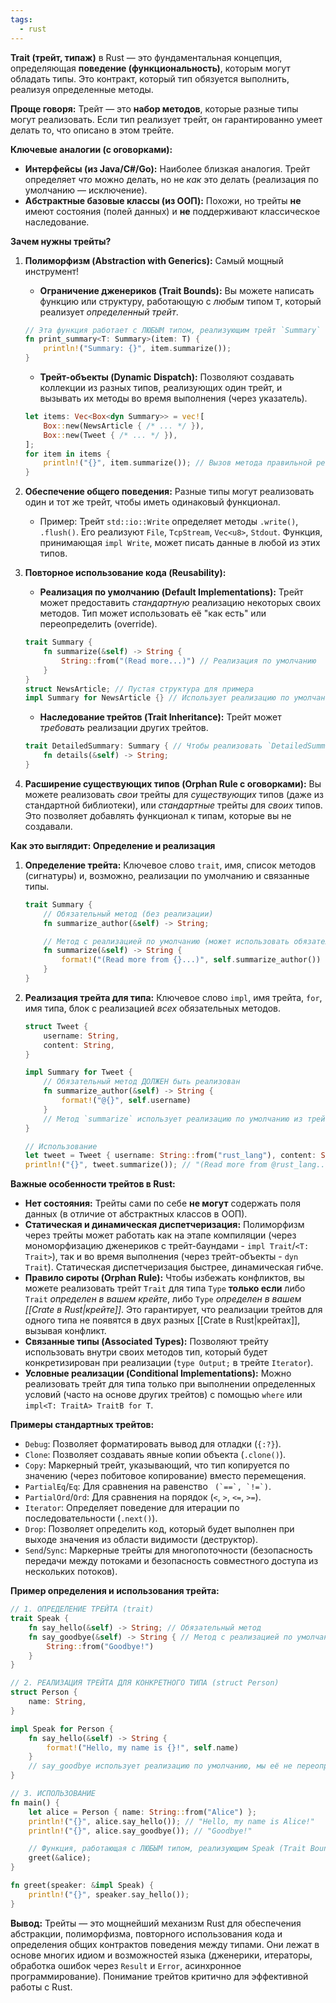 ```yaml
---
tags:
  - rust
---
```

**Trait (трейт, типаж)** в Rust — это фундаментальная концепция, определяющая **поведение (функциональность)**, которым могут обладать типы. Это контракт, который тип обязуется выполнить, реализуя определенные методы.

**Проще говоря:**
Трейт — это **набор методов**, которые разные типы могут реализовать. Если тип реализует трейт, он гарантированно умеет делать то, что описано в этом трейте.

**Ключевые аналогии (с оговорками):**
*   **Интерфейсы (из Java/C#/Go):** Наиболее близкая аналогия. Трейт определяет *что* можно делать, но не *как* это делать (реализация по умолчанию — исключение).
*   **Абстрактные базовые классы (из ООП):** Похожи, но трейты **не** имеют состояния (полей данных) и **не** поддерживают классическое наследование.

**Зачем нужны трейты?**
1.  **Полиморфизм (Abstraction with Generics):** Самый мощный инструмент!
    *   **Ограничение дженериков (Trait Bounds):** Вы можете написать функцию или структуру, работающую с *любым* типом `T`, который реализует *определенный трейт*.
    ```rust
    // Эта функция работает с ЛЮБЫМ типом, реализующим трейт `Summary`
    fn print_summary<T: Summary>(item: T) {
        println!("Summary: {}", item.summarize());
    }
    ```
    *   **Трейт-объекты (Dynamic Dispatch):** Позволяют создавать коллекции из разных типов, реализующих один трейт, и вызывать их методы во время выполнения (через указатель).
    ```rust
    let items: Vec<Box<dyn Summary>> = vec![
        Box::new(NewsArticle { /* ... */ }),
        Box::new(Tweet { /* ... */ }),
    ];
    for item in items {
        println!("{}", item.summarize()); // Вызов метода правильной реализации для каждого типа
    }
    ```

2.  **Обеспечение общего поведения:** Разные типы могут реализовать один и тот же трейт, чтобы иметь одинаковый функционал.
    *   Пример: Трейт `std::io::Write` определяет методы `.write()`, `.flush()`. Его реализуют `File`, `TcpStream`, `Vec<u8>`, `Stdout`. Функция, принимающая `impl Write`, может писать данные в любой из этих типов.

3.  **Повторное использование кода (Reusability):**
    *   **Реализация по умолчанию (Default Implementations):** Трейт может предоставить *стандартную* реализацию некоторых своих методов. Тип может использовать её "как есть" или переопределить (override).
    ```rust
    trait Summary {
        fn summarize(&self) -> String {
            String::from("(Read more...)") // Реализация по умолчанию
        }
    }
    struct NewsArticle; // Пустая структура для примера
    impl Summary for NewsArticle {} // Использует реализацию по умолчанию
    ```
    *   **Наследование трейтов (Trait Inheritance):** Трейт может *требовать* реализации других трейтов.
    ```rust
    trait DetailedSummary: Summary { // Чтобы реализовать `DetailedSummary`, тип ДОЛЖЕН реализовать `Summary`
        fn details(&self) -> String;
    }
    ```

4.  **Расширение существующих типов (Orphan Rule с оговорками):** Вы можете реализовать *свои* трейты для *существующих* типов (даже из стандартной библиотеки), или *стандартные* трейты для *своих* типов. Это позволяет добавлять функционал к типам, которые вы не создавали.

**Как это выглядит: Определение и реализация**

1.  **Определение трейта:** Ключевое слово `trait`, имя, список методов (сигнатуры) и, возможно, реализации по умолчанию и связанные типы.
    ```rust
    trait Summary {
        // Обязательный метод (без реализации)
        fn summarize_author(&self) -> String;

        // Метод с реализацией по умолчанию (может использовать обязательные методы)
        fn summarize(&self) -> String {
            format!("(Read more from {}...)", self.summarize_author())
        }
    }
    ```

2.  **Реализация трейта для типа:** Ключевое слово `impl`, имя трейта, `for`, имя типа, блок с реализацией *всех* обязательных методов.
    ```rust
    struct Tweet {
        username: String,
        content: String,
    }

    impl Summary for Tweet {
        // Обязательный метод ДОЛЖЕН быть реализован
        fn summarize_author(&self) -> String {
            format!("@{}", self.username)
        }
        // Метод `summarize` использует реализацию по умолчанию из трейта
    }

    // Использование
    let tweet = Tweet { username: String::from("rust_lang"), content: String::from("Rust 1.75 is out!") };
    println!("{}", tweet.summarize()); // "(Read more from @rust_lang...)"
    ```

**Важные особенности трейтов в Rust:**

*   **Нет состояния:** Трейты сами по себе **не могут** содержать поля данных (в отличие от абстрактных классов в ООП).
*   **Статическая и динамическая диспетчеризация:** Полиморфизм через трейты может работать как на этапе компиляции (через мономорфизацию дженериков с трейт-баундами - `impl Trait`/`<T: Trait>`), так и во время выполнения (через трейт-объекты - `dyn Trait`). Статическая диспетчеризация быстрее, динамическая гибче.
*   **Правило сироты (Orphan Rule):** Чтобы избежать конфликтов, вы можете реализовать трейт `Trait` для типа `Type` **только если** либо `Trait` *определен в вашем крейте*, либо `Type` *определен в вашем [[Crate в Rust|крейте]]*. Это гарантирует, что реализации трейтов для одного типа не появятся в двух разных [[Crate в Rust|крейтах]], вызывая конфликт.
*   **Связанные типы (Associated Types):** Позволяют трейту использовать внутри своих методов тип, который будет конкретизирован при реализации (`type Output;` в трейте `Iterator`).
*   **Условные реализации (Conditional Implementations):** Можно реализовать трейт для типа только при выполнении определенных условий (часто на основе других трейтов) с помощью `where` или `impl<T: TraitA> TraitB for T`.

**Примеры стандартных трейтов:**
*   `Debug`: Позволяет форматировать вывод для отладки (`{:?}`).
*   `Clone`: Позволяет создавать явные копии объекта (`.clone()`).
*   `Copy`: Маркерный трейт, указывающий, что тип копируется по значению (через побитовое копирование) вместо перемещения.
*   `PartialEq`/`Eq`: Для сравнения на равенство ``` (`==`, `!=`)```.
*   `PartialOrd`/`Ord`: Для сравнения на порядок (`<`, `>`, `<=`, `>=`).
*   `Iterator`: Определяет поведение для итерации по последовательности (`.next()`).
*   `Drop`: Позволяет определить код, который будет выполнен при выходе значения из области видимости (деструктор).
*   `Send`/`Sync`: Маркерные трейты для многопоточности (безопасность передачи между потоками и безопасность совместного доступа из нескольких потоков).

**Пример определения и использования трейта:**

```rust
// 1. ОПРЕДЕЛЕНИЕ ТРЕЙТА (trait)
trait Speak {
    fn say_hello(&self) -> String; // Обязательный метод
    fn say_goodbye(&self) -> String { // Метод с реализацией по умолчанию
        String::from("Goodbye!")
    }
}

// 2. РЕАЛИЗАЦИЯ ТРЕЙТА ДЛЯ КОНКРЕТНОГО ТИПА (struct Person)
struct Person {
    name: String,
}

impl Speak for Person {
    fn say_hello(&self) -> String {
        format!("Hello, my name is {}!", self.name)
    }
    // say_goodbye использует реализацию по умолчанию, мы её не переопределяем
}

// 3. ИСПОЛЬЗОВАНИЕ
fn main() {
    let alice = Person { name: String::from("Alice") };
    println!("{}", alice.say_hello()); // "Hello, my name is Alice!"
    println!("{}", alice.say_goodbye()); // "Goodbye!"

    // Функция, работающая с ЛЮБЫМ типом, реализующим Speak (Trait Bound)
    greet(&alice);
}

fn greet(speaker: &impl Speak) {
    println!("{}", speaker.say_hello());
}
```
**Вывод:** Трейты — это мощнейший механизм Rust для обеспечения абстракции, полиморфизма, повторного использования кода и определения общих контрактов поведения между типами. Они лежат в основе многих идиом и возможностей языка (дженерики, итераторы, обработка ошибок через `Result` и `Error`, асинхронное программирование). Понимание трейтов критично для эффективной работы с Rust.
